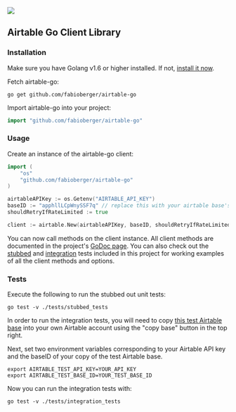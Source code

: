 <a href="https://godoc.org/github.com/fabioberger/airtable-go" ><img src="http://img.shields.io/badge/godoc-reference-5272B4.svg?style=flat-square" /></a>

Airtable Go Client Library
-------------------------------

### Installation

Make sure you have Golang v1.6 or higher installed. If not, <a href="https://golang.org/dl/">install it now</a>.

Fetch airtable-go:

```
go get github.com/fabioberger/airtable-go
```
Import airtable-go into your project:

```go
import "github.com/fabioberger/airtable-go"
```

### Usage

Create an instance of the airtable-go client:

```go
import (
	"os"
	"github.com/fabioberger/airtable-go"
)

airtableAPIKey := os.Getenv("AIRTABLE_API_KEY")
baseID := "apphllLCpWnySSF7q" // replace this with your airtable base's id
shouldRetryIfRateLimited := true

client := airtable.New(airtableAPIKey, baseID, shouldRetryIfRateLimited)
```
You can now call methods on the client instance. All client methods are documented in the project's <a href="https://godoc.org/github.com/fabioberger/airtable-go">GoDoc page</a>. You can also check out the <a href="https://github.com/fabioberger/airtable-go/blob/master/client_test.go">stubbed</a> and <a href="https://github.com/fabioberger/airtable-go/blob/master/integration_tests/client_test.go">integration</a> tests included in this project for working examples of all the client methods and options.

### Tests

Execute the following to run the stubbed out unit tests:

```
go test -v ./tests/stubbed_tests
```

In order to run the integration tests, you will need to copy <a href="https://airtable.com/shrnNgxIHdqd2Hu15">this test Airtable base</a> into your own Airtable account using the "copy base" button in the top right.

Next, set two environment variables corresponding to your Airtable API key and the baseID of your copy of the test Airtable base.

```
export AIRTABLE_TEST_API_KEY=YOUR_API_KEY
export AIRTABLE_TEST_BASE_ID=YOUR_TEST_BASE_ID
```

Now you can run the integration tests with:

```
go test -v ./tests/integration_tests
```